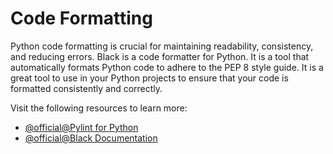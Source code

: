 # Code Formatting

Python code formatting is crucial for maintaining readability, consistency, and reducing errors. Black is a code formatter for Python. It is a tool that automatically formats Python code to adhere to the PEP 8 style guide. It is a great tool to use in your Python projects to ensure that your code is formatted consistently and correctly.

Visit the following resources to learn more:

- [@official@Pylint for Python](https://www.pylint.org/)
- [@official@Black Documentation](https://black.readthedocs.io/en/stable/)
